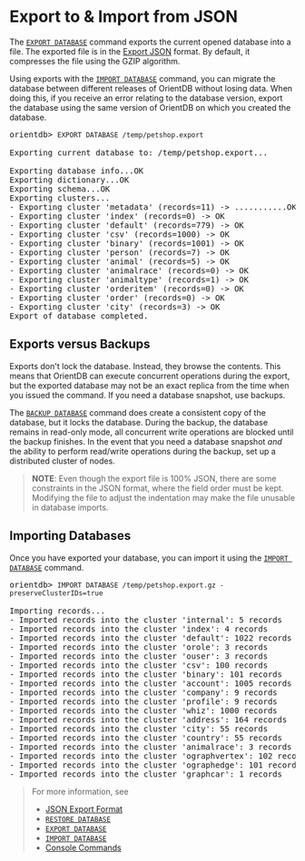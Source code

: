 
# Export to & Import from JSON

The [`EXPORT DATABASE`](../console/Console-Command-Export.md) command exports the current opened database into a file.  The exported file is in the [Export JSON](Export-Format.md) format.  By default, it compresses the file using the GZIP algorithm.

Using exports with the [`IMPORT DATABASE`](../console/Console-Command-Import.md) command, you can migrate the database between different releases of OrientDB without losing data.  When doing this, if you receive an error relating to the database version, export the database using the same version of OrientDB on which you created the database.


<pre>
orientdb> <code class='lang-sql userinput'>EXPORT DATABASE /temp/petshop.export</code>

Exporting current database to: /temp/petshop.export...

Exporting database info...OK
Exporting dictionary...OK
Exporting schema...OK
Exporting clusters...
- Exporting cluster 'metadata' (records=11) -> ...........OK
- Exporting cluster 'index' (records=0) -> OK
- Exporting cluster 'default' (records=779) -> OK
- Exporting cluster 'csv' (records=1000) -> OK
- Exporting cluster 'binary' (records=1001) -> OK
- Exporting cluster 'person' (records=7) -> OK
- Exporting cluster 'animal' (records=5) -> OK
- Exporting cluster 'animalrace' (records=0) -> OK
- Exporting cluster 'animaltype' (records=1) -> OK
- Exporting cluster 'orderitem' (records=0) -> OK
- Exporting cluster 'order' (records=0) -> OK
- Exporting cluster 'city' (records=3) -> OK
Export of database completed.
</pre>


## Exports versus Backups

Exports don't lock the database.  Instead, they browse the contents.  This means that OrientDB can execute concurrent operations during the export, but the exported database may not be an exact replica from the time when you issued the command.  If you need a database snapshot, use backups.

The [`BACKUP DATABASE`](../console/Console-Command-Backup.md) command does create a consistent copy of the database, but it locks the database.  During the backup, the database remains in read-only mode, all concurrent write operations are blocked until the backup finishes.  In the event that you need a database snapshot *and* the ability to perform read/write operations during the backup, set up a distributed cluster of nodes.

>**NOTE**: Even though the export file is 100% JSON, there are some constraints in the JSON format, where the field order must be kept.  Modifying the file to adjust the indentation may make the file unusable in database imports.

## Importing Databases

Once you have exported your database, you can import it using the [`IMPORT DATABASE`](../console/Console-Command-Import.md) command.

<pre>
orientdb> <code class='lang-sql userinput'>IMPORT DATABASE /temp/petshop.export.gz -preserveClusterIDs=true</code>

Importing records...
- Imported records into the cluster 'internal': 5 records
- Imported records into the cluster 'index': 4 records
- Imported records into the cluster 'default': 1022 records
- Imported records into the cluster 'orole': 3 records
- Imported records into the cluster 'ouser': 3 records
- Imported records into the cluster 'csv': 100 records
- Imported records into the cluster 'binary': 101 records
- Imported records into the cluster 'account': 1005 records
- Imported records into the cluster 'company': 9 records
- Imported records into the cluster 'profile': 9 records
- Imported records into the cluster 'whiz': 1000 records
- Imported records into the cluster 'address': 164 records
- Imported records into the cluster 'city': 55 records
- Imported records into the cluster 'country': 55 records
- Imported records into the cluster 'animalrace': 3 records
- Imported records into the cluster 'ographvertex': 102 records
- Imported records into the cluster 'ographedge': 101 records
- Imported records into the cluster 'graphcar': 1 records
</pre>


>For more information, see
>
>- [JSON Export Format](Export-Format.md)
>- [`RESTORE DATABASE`](../console/Console-Command-Restore.md)
>- [`EXPORT DATABASE`](../console/Console-Command-Export.md)
>- [`IMPORT DATABASE`](../console/Console-Command-Import.md)
>- [Console Commands](../console/Console-Commands.md)
